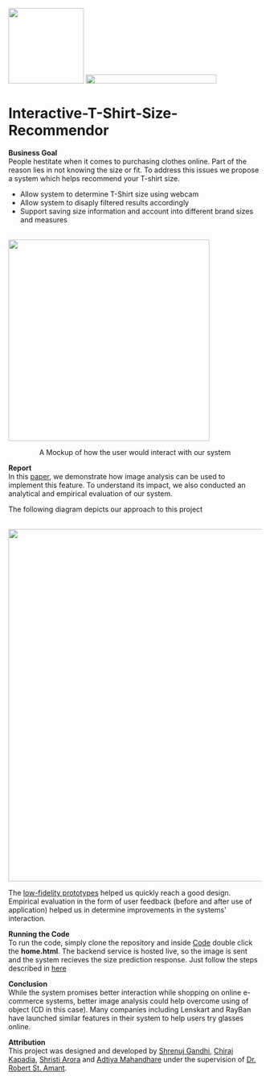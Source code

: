
[<img src="https://github.com/shrenujgandhi/Readme-Images/blob/master/AP.png" width="150">](https://github.com/shrenujgandhi/Interactive-T-Shirt-Size-Recommendor)
[<img src="https://github.com/shrenujgandhi/Readme-Images/blob/master/HCI.png" width="260" height="18">](https://github.com/shrenujgandhi/Interactive-T-Shirt-Size-Recommendor)

# Interactive-T-Shirt-Size-Recommendor

**Business Goal**  
People hestitate when it comes to purchasing clothes online. Part of the reason lies in not knowing the size or fit. To address this issues we propose a system which helps recommend your T-shirt size.  
- Allow system to determine T-Shirt size using webcam
- Allow system to disaply filtered results accordingly
- Support saving size information and account into different brand sizes and measures

&nbsp;&nbsp;&nbsp;&nbsp;&nbsp;&nbsp;&nbsp;&nbsp;&nbsp;&nbsp;&nbsp;&nbsp;&nbsp;&nbsp;&nbsp;&nbsp;&nbsp;&nbsp;&nbsp;&nbsp;&nbsp;&nbsp;&nbsp;&nbsp;&nbsp;&nbsp;&nbsp;&nbsp;&nbsp;&nbsp;&nbsp;&nbsp;&nbsp;&nbsp;&nbsp;&nbsp;&nbsp;&nbsp;&nbsp;&nbsp;&nbsp;&nbsp;&nbsp;&nbsp;&nbsp;&nbsp;&nbsp;&nbsp;<img src="https://github.com/shrenujgandhi/Interactive-T-Shirt-Size-Recommendor/blob/master/Images/Mock%20Up.jpg" width="400">

<p align="center">A Mockup of how the user would interact with our system</p>

**Report**  
In this [paper](https://github.com/shrenujgandhi/Interactive-T-Shirt-Size-Recommendor/blob/master/Paper.pdf), we demonstrate how image analysis can be used to implement this feature. To understand its impact, we also conducted an analytical and empirical evaluation of our system.

The following diagram depicts our approach to this project

&nbsp;&nbsp;&nbsp;&nbsp;&nbsp;&nbsp;&nbsp;&nbsp;&nbsp;&nbsp;&nbsp;&nbsp;&nbsp;&nbsp;&nbsp;&nbsp;&nbsp;&nbsp;&nbsp;&nbsp;&nbsp;&nbsp;&nbsp;&nbsp;&nbsp;<img src="https://github.com/shrenujgandhi/Interactive-T-Shirt-Size-Recommendor/blob/master/Images/FlowChart.jpg" width="700">

The [low-fidelity prototypes](https://github.com/shrenujgandhi/Interactive-T-Shirt-Size-Recommendor/blob/master/Low-Fi%20Prototypes.pdf) helped us quickly reach a good design. Empirical evaluation in the form of user feedback (before and after use of application) helped us in determine improvements in the systems' interaction. 

**Running the Code**  
To run the code, simply clone the repository and inside [Code](https://github.com/shrenujgandhi/Interactive-T-Shirt-Size-Recommendor/tree/master/Code) double click the **home.html**. The backend service is hosted live, so the image is sent and the system recieves the size prediction response. Just follow the steps described in [here](https://github.com/shrenujgandhi/Interactive-T-Shirt-Size-Recommendor/blob/master/Screenshots.pdf)

**Conclusion**  
While the system promises better interaction while shopping on online e-commerce systems, better image analysis could help overcome using of object (CD in this case). Many companies including Lenskart and RayBan have launched similar features in their system to help users try glasses online.

**Attribution**  
This project was designed and developed by [Shrenuj Gandhi](https://github.com/shrenujgandhi), [Chiraj Kapadia](https://github.com/chiragk25), [Shristi Arora](https://www.linkedin.com/in/arorasrishti/) and [Adtiya Mahandhare](https://github.com/amandha3) under the supervision of [Dr. Robert St. Amant](http://www4.ncsu.edu/~stamant/).

